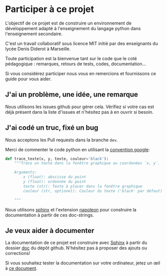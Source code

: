 # Participer à ce projet

L'objectif de ce projet est de construire un environnement de développement adapté à l'enseignement du langage python dans l'enseignement secondaire.

C'est un travail collaboratif sous licence MIT initié par des enseignants du lycée Denis Diderot à Marseille.

Toute participation est la bienvenue tant sur le code que le coté pédagogique : remarques, retours de tests, codes, documentation...

Si vous considérez participer nous vous en remercions et fournissons ce guide pour vous aider.

## J'ai un problème, une idée, une remarque
Nous utilisons les issues github pour gérer cela. Vérifiez si votre cas est déjà présent dans la liste d'issues et n'hésitez pas à en ouvrir si besoin.


## J'ai codé un truc, fixé un bug
Nous acceptons les Pull requests dans la branche `dev`.

Merci de commenter le code python en utilisant la [convention google](http://google.github.io/styleguide/pyguide.html#38-comments-and-docstrings):
```python
def trace_texte(x, y, texte, couleur='black'):
    """Trace un texte dans la fenêtre graphique au coordonées `x, y`.

    Arguments:
        x (float): abscisse du point
        y (float): ordonnée du point
        texte (str): Texte à placer dans la fenêtre graphique
        couleur (str, optionel): Couleur du texte ('black' par défaut)

    """
```
Nous utilisons [sphinx](http://www.sphinx-doc.org/) et l'extension [napoleon](https://sphinxcontrib-napoleon.readthedocs.io/en/latest/) pour construire la documentation à partir de ces doc-strings.

## Je veux aider à documenter
La documentation de ce projet est construire avec [Sphinx](https://www.sphinx-doc.org/) à partir du dossier [doc](https://github.com/cspaier/pydiderot/tree/dev/docs) du dépôt github. N'hésitez pas à proposer des ajouts ou corrections!

Si vous souhaitez tester la documentation sur votre ordinateur, jetez un œil à [ce document](https://pydiderot.readthedocs.io/compiler_la_documentation/).
